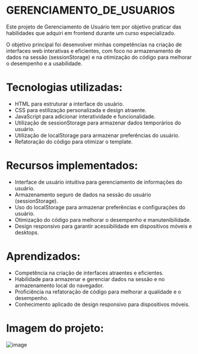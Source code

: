 # GERENCIAMENTO_DE_USUARIOS

Este projeto de Gerenciamento de Usuário tem por objetivo praticar das habilidades que adquiri em frontend durante um curso especializado. 

O objetivo principal foi desenvolver minhas competências na criação de interfaces web interativas e eficientes, com foco no armazenamento de dados na sessão (sessionStorage) e na otimização do código para melhorar o desempenho e a usabilidade.

##

# Tecnologias utilizadas:

- HTML para estruturar a interface do usuário.
- CSS para estilização personalizada e design atraente.
- JavaScript para adicionar interatividade e funcionalidade.
- Utilização de sessionStorage para armazenar dados temporários do usuário.
- Utilização de localStorage para armazenar preferências do usuário.
- Refatoração do código para otimizar o template.

##

# Recursos implementados:

- Interface de usuário intuitiva para gerenciamento de informações do usuário.
- Armazenamento seguro de dados na sessão do usuário (sessionStorage).
- Uso do localStorage para armazenar preferências e configurações do usuário.
- Otimização do código para melhorar o desempenho e manutenibilidade.
- Design responsivo para garantir acessibilidade em dispositivos móveis e desktops.

##

# Aprendizados:

- Competência na criação de interfaces atraentes e eficientes.
- Habilidade para armazenar e gerenciar dados na sessão e no armazenamento local do navegador.
- Proficiência na refatoração de código para melhorar a qualidade e o desempenho.
- Conhecimento aplicado de design responsivo para dispositivos móveis.

##

# Imagem do projeto:

![image](https://github.com/Jose-Capucho/GERENCIAMENTO_DE_USUARIOS/assets/97485966/c9ab747a-9556-4532-891b-940c0b7272ff)
